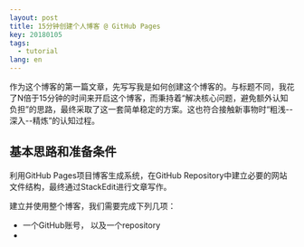 ```yaml
---
layout: post
title: 15分钟创建个人博客 @ GitHub Pages
key: 20180105
tags:
  - tutorial
lang: en
---
```


作为这个博客的第一篇文章，先写写我是如何创建这个博客的。与标题不同，我花了N倍于15分钟的时间来开启这个博客，而秉持着“解决核心问题，避免额外认知负担”的思路，最终采取了这一套简单稳定的方案。这也符合接触新事物时“粗浅--深入--精炼”的认知过程。

## 基本思路和准备条件

利用GitHub Pages项目博客生成系统，在GitHub Repository中建立必要的网站文件结构，最终通过StackEdit进行文章写作。

建立并使用整个博客，我们需要完成下列几项：

- 一个GitHub账号， 以及一个repository
- 

##
<!--stackedit_data:
eyJoaXN0b3J5IjpbMTc4MDY4ODQ3NF19
-->